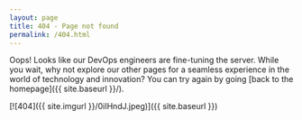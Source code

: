 ```yaml
---
layout: page
title: 404 - Page not found
permalink: /404.html
---
```


Oops! Looks like our DevOps engineers are fine-tuning the server. While you wait, why not explore our other pages for a seamless experience in the world of technology and innovation? You can try again by going [back to the homepage]({{ site.baseurl }}/).

[![404]({{ site.imgurl }}/0iIHndJ.jpeg)]({{ site.baseurl }})
